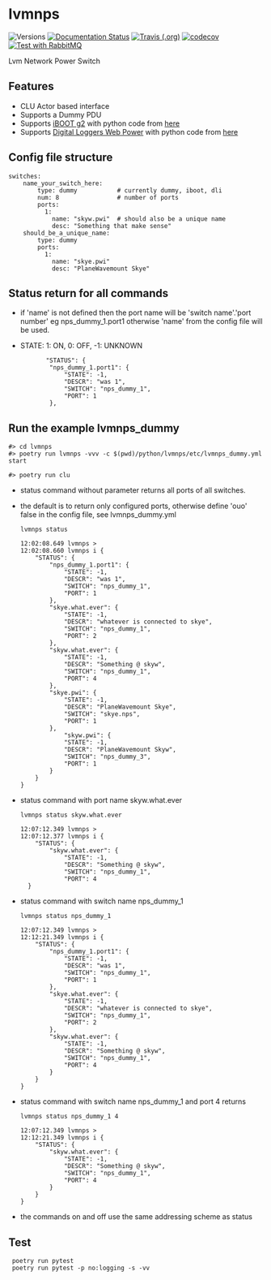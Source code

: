 # lvmnps

![Versions](https://img.shields.io/badge/python->3.7-blue)
[![Documentation Status](https://readthedocs.org/projects/sdss-lvmnps/badge/?version=latest)](https://sdss-lvmnps.readthedocs.io/en/latest/?badge=latest)
[![Travis (.org)](https://img.shields.io/travis/sdss/lvmnps)](https://travis-ci.org/sdss/lvmnps)
[![codecov](https://codecov.io/gh/sdss/lvmnps/branch/main/graph/badge.svg)](https://codecov.io/gh/sdss/lvmnps)
[![Test with RabbitMQ](https://github.com/wasndas/lvmnps/actions/workflows/test-rabbitmq.yml/badge.svg)](https://github.com/wasndas/lvmnps/actions/workflows/test-rabbitmq.yml)

Lvm Network Power Switch

## Features

- CLU Actor based interface
- Supports a Dummy PDU
- Supports [iBOOT g2](https://dataprobe.com/iboot-g2/) with python code from [here](https://github.com/dprince/python-iboot)
- Supports [Digital Loggers Web Power](https://www.digital-loggers.com/lpc7.html) with python code from [here](https://github.com/dwighthubbard/python-dlipower)

## Config file structure

    switches:
        name_your_switch_here:
            type: dummy           # currently dummy, iboot, dli
            num: 8                # number of ports 
            ports: 
              1: 
                name: "skyw.pwi"  # should also be a unique name
                desc: "Something that make sense"
        should_be_a_unique_name:
            type: dummy
            ports:
              1:  
                name: "skye.pwi"
                desc: "PlaneWavemount Skye"

## Status return for all commands
* if 'name' is not defined then the port name will be 'switch name'.'port number' eg nps_dummy_1.port1 otherwise 'name' from the config file will be used.
* STATE: 1: ON, 0: OFF, -1: UNKNOWN

             "STATUS": {
              "nps_dummy_1.port1": {
                  "STATE": -1,
                  "DESCR": "was 1",
                  "SWITCH": "nps_dummy_1",
                  "PORT": 1
              },

## Run the example lvmnps_dummy
    #> cd lvmnps
    #> poetry run lvmnps -vvv -c $(pwd)/python/lvmnps/etc/lvmnps_dummy.yml start

    #> poetry run clu
* status command without parameter returns all ports of all switches.    
* the default is to return only configured ports, otherwise define 'ouo' false in the config file, see lvmnps_dummy.yml
    
      lvmnps status
      
      12:02:08.649 lvmnps > 
      12:02:08.660 lvmnps i {
          "STATUS": {
              "nps_dummy_1.port1": {
                  "STATE": -1,
                  "DESCR": "was 1",
                  "SWITCH": "nps_dummy_1",
                  "PORT": 1
              },
              "skye.what.ever": {
                  "STATE": -1,
                  "DESCR": "whatever is connected to skye",
                  "SWITCH": "nps_dummy_1",
                  "PORT": 2
              },
              "skyw.what.ever": {
                  "STATE": -1,
                  "DESCR": "Something @ skyw",
                  "SWITCH": "nps_dummy_1",
                  "PORT": 4
              },
              "skye.pwi": {
                  "STATE": -1,
                  "DESCR": "PlaneWavemount Skye",
                  "SWITCH": "skye.nps",
                  "PORT": 1
              },
                  "skyw.pwi": {
                  "STATE": -1,
                  "DESCR": "PlaneWavemount Skyw",
                  "SWITCH": "nps_dummy_3",
                  "PORT": 1
              }
          }
      }

* status command with port name skyw.what.ever

      lvmnps status skyw.what.ever
      
      12:07:12.349 lvmnps > 
      12:07:12.377 lvmnps i {
          "STATUS": {
              "skyw.what.ever": {
                  "STATE": -1,
                  "DESCR": "Something @ skyw",
                  "SWITCH": "nps_dummy_1",
                  "PORT": 4
        }

* status command with switch name nps_dummy_1

      lvmnps status nps_dummy_1
      
      12:07:12.349 lvmnps > 
      12:12:21.349 lvmnps i {
          "STATUS": {
              "nps_dummy_1.port1": {
                  "STATE": -1,
                  "DESCR": "was 1",
                  "SWITCH": "nps_dummy_1",
                  "PORT": 1
              },
              "skye.what.ever": {
                  "STATE": -1,
                  "DESCR": "whatever is connected to skye",
                  "SWITCH": "nps_dummy_1",
                  "PORT": 2
              },
              "skyw.what.ever": {
                  "STATE": -1,
                  "DESCR": "Something @ skyw",
                  "SWITCH": "nps_dummy_1",
                  "PORT": 4
              }
          }
      }
     
* status command with switch name nps_dummy_1 and port 4 returns

      lvmnps status nps_dummy_1 4
      
      12:07:12.349 lvmnps > 
      12:12:21.349 lvmnps i {
          "STATUS": {
              "skyw.what.ever": {
                  "STATE": -1,
                  "DESCR": "Something @ skyw",
                  "SWITCH": "nps_dummy_1",
                  "PORT": 4
              }
          }
      }
     

* the commands on and off use the same addressing scheme as status

## Test
     poetry run pytest
     poetry run pytest -p no:logging -s -vv 

